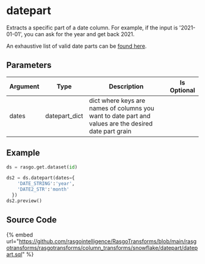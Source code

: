 

# datepart

Extracts a specific part of a date column. For example, if the input is '2021-01-01', you can ask for the year and get back 2021.

An exhaustive list of valid date parts can be [found here](https://docs.snowflake.com/en/sql-reference/functions-date-time.html#label-supported-date-time-parts).


## Parameters

| Argument |     Type      |                                              Description                                              | Is Optional |
| -------- | ------------- | ----------------------------------------------------------------------------------------------------- | ----------- |
| dates    | datepart_dict | dict where keys are names of columns you want to date part and values are the desired date part grain |             |


## Example

```python
ds = rasgo.get.dataset(id)

ds2 = ds.datepart(dates={
    'DATE_STRING':'year',
    'DATE2_STR':'month'
  })
ds2.preview()
```

## Source Code

{% embed url="https://github.com/rasgointelligence/RasgoTransforms/blob/main/rasgotransforms/rasgotransforms/column_transforms/snowflake/datepart/datepart.sql" %}


